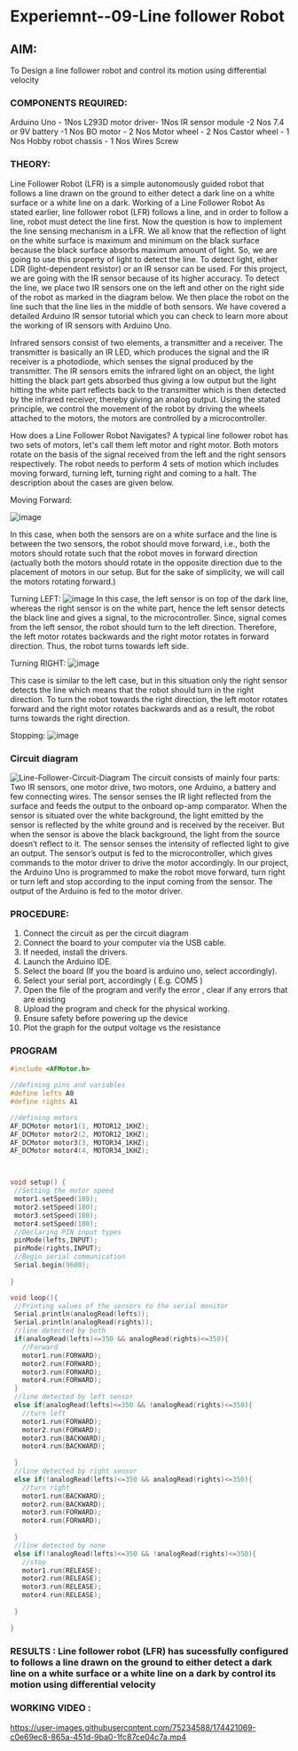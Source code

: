 # Experiemnt--09-Line follower Robot
  

## AIM: 
To Design a line follower robot and control its motion using differential velocity 
 
### COMPONENTS REQUIRED:
 Arduino Uno - 1Nos
L293D motor driver- 1Nos
IR sensor module -2 Nos
7.4 or 9V battery -1 Nos
BO motor - 2 Nos
Motor wheel - 2 Nos
Castor wheel - 1 Nos
Hobby robot chassis - 1 Nos
Wires
Screw


### THEORY: 

 Line Follower Robot (LFR) is a simple autonomously guided robot that follows a line drawn on the ground to either detect a dark line on a white surface or a white line on a dark.
Working of a Line Follower Robot
As stated earlier, line follower robot (LFR) follows a line, and in order to follow a line, robot must detect the line first. Now the question is how to implement the line sensing mechanism in a LFR. We all know that the reflection of light on the white surface is maximum and minimum on the black surface because the black surface absorbs maximum amount of light. So, we are going to use this property of light to detect the line. To detect light, either LDR (light-dependent resistor) or an IR sensor can be used. For this project, we are going with the IR sensor because of its higher accuracy. To detect the line, we place two IR sensors one on the left and other on the right side of the robot as marked in the diagram below. We then place the robot on the line such that the line lies in the middle of both sensors. We have covered a detailed Arduino IR sensor tutorial which you can check to learn more about the working of IR sensors with Arduino Uno.

Infrared sensors consist of two elements, a transmitter and a receiver. The transmitter is basically an IR LED, which produces the signal and the IR receiver is a photodiode, which senses the signal produced by the transmitter. The IR sensors emits the infrared light on an object, the light hitting the black part gets absorbed thus giving a low output but the light hitting the white part reflects back to the transmitter which is then detected by the infrared receiver, thereby giving an analog output. Using the stated principle, we control the movement of the robot by driving the wheels attached to the motors, the motors are controlled by a microcontroller.

How does a Line Follower Robot Navigates?
A typical line follower robot has two sets of motors, let's call them left motor and right motor. Both motors rotate  on the basis of the signal received from the left and the right sensors respectively. The robot needs to perform 4 sets of motion which includes moving forward, turning left, turning right and coming to a halt. The description about the cases are given below.


Moving Forward:

![image](https://user-images.githubusercontent.com/36288975/174259113-a3c52236-17cb-48a8-afad-89557bef5477.png)


In this case, when both the sensors are on a white surface and the line is between the two sensors, the robot should move forward, i.e., both the motors should rotate such that the robot moves in forward direction (actually both the motors should rotate in the opposite direction due to the placement of motors in our setup. But for the sake of simplicity, we will call the motors rotating forward.)

Turning LEFT:
![image](https://user-images.githubusercontent.com/36288975/174259147-883ed76f-a39e-4567-864d-382c719db0c6.png)
In this case, the left sensor is on top of the dark line, whereas the right sensor is on the white part, hence the left sensor detects the black line and gives a signal, to the microcontroller. Since, signal comes from the left sensor, the robot should turn to the left direction. Therefore, the left motor rotates backwards and the right motor rotates in forward direction. Thus, the robot turns towards left side.

Turning RIGHT:
![image](https://user-images.githubusercontent.com/36288975/174259209-31089d55-5c87-4b40-8a7d-aa0600c95ddc.png)


This case is similar to the left case, but in this situation only the right sensor detects the line which means that the robot should turn in the right direction. To turn the robot towards the right direction, the left motor rotates forward and the right motor rotates backwards and as a result, the robot turns towards the right direction.

Stopping:
![image](https://user-images.githubusercontent.com/36288975/174259247-aac8e057-8c8c-41e6-bbcb-ec99b4c6d3b5.png)



### Circuit diagram 

![Line-Follower-Circuit-Diagram](https://user-images.githubusercontent.com/36288975/174259316-3af25033-ecff-4962-b953-6fe85c13c62f.png)
The circuit consists of mainly four parts: Two IR sensors, one motor drive, two motors, one Arduino, a battery and few connecting wires. The sensor senses the IR light reflected from the surface and feeds the output to the onboard op-amp comparator. When the sensor is situated over the white background, the light emitted by the sensor is reflected by the white ground and is received by the receiver. But when the sensor is above the black background, the light from the source doesn’t reflect to it. The sensor senses the intensity of reflected light to give an output. The sensor’s output is fed to the microcontroller, which gives commands to the motor driver to drive the motor accordingly. In our project, the Arduino Uno is programmed to make the robot move forward, turn right or turn left and stop according to the input coming from the sensor. The output of the Arduino is fed to the motor driver.


### PROCEDURE:
1.	Connect the circuit as per the circuit diagram 
2.	Connect the board to your computer via the USB cable.
3.	If needed, install the drivers.
4.	Launch the Arduino IDE.
5.	Select the board (If you the board is arduino uno, select accordingly).
6.	Select your serial port, accordingly ( E.g. COM5 )
7.	Open the file of the program  and verify the error , clear if any errors that are existing 
8.	Upload the program and check for the physical working. 
9.	Ensure safety before powering up the device 
10.	Plot the graph for the output voltage vs the resistance 


### PROGRAM 
 ```c++
 #include <AFMotor.h>

//defining pins and variables
#define lefts A0
#define rights A1

//defining motors
AF_DCMotor motor1(1, MOTOR12_1KHZ); 
AF_DCMotor motor2(2, MOTOR12_1KHZ);
AF_DCMotor motor3(3, MOTOR34_1KHZ);
AF_DCMotor motor4(4, MOTOR34_1KHZ);



void setup() {
  //Setting the motor speed
  motor1.setSpeed(180);
  motor2.setSpeed(180);
  motor3.setSpeed(180);
  motor4.setSpeed(180);
  //Declaring PIN input types
  pinMode(lefts,INPUT);
  pinMode(rights,INPUT);
  //Begin serial communication
  Serial.begin(9600);
  
}

void loop(){
  //Printing values of the sensors to the serial monitor
  Serial.println(analogRead(lefts));
  Serial.println(analogRead(rights));
  //line detected by both
  if(analogRead(lefts)<=350 && analogRead(rights)<=350){
    //Forward
    motor1.run(FORWARD);
    motor2.run(FORWARD);
    motor3.run(FORWARD);
    motor4.run(FORWARD);
  }
  //line detected by left sensor
  else if(analogRead(lefts)<=350 && !analogRead(rights)<=350){
    //turn left
    motor1.run(FORWARD);
    motor2.run(FORWARD);
    motor3.run(BACKWARD);
    motor4.run(BACKWARD);
    
  }
  //line detected by right sensor
  else if(!analogRead(lefts)<=350 && analogRead(rights)<=350){
    //turn right
    motor1.run(BACKWARD);
    motor2.run(BACKWARD);
    motor3.run(FORWARD);
    motor4.run(FORWARD);
   
  }
  //line detected by none
  else if(!analogRead(lefts)<=350 && !analogRead(rights)<=350){
    //stop
    motor1.run(RELEASE);
    motor2.run(RELEASE);
    motor3.run(RELEASE);
    motor4.run(RELEASE);
   
  }
  
}

 ```

### RESULTS :  Line follower robot (LFR) has sucessfully configured to follows a line drawn on the ground to either detect a dark line on a white surface or a white line on a dark by control its motion using differential velocity 

### WORKING VIDEO  :

https://user-images.githubusercontent.com/75234588/174421069-c0e69ec8-865a-451d-9ba0-1fc87ce04c7a.mp4
